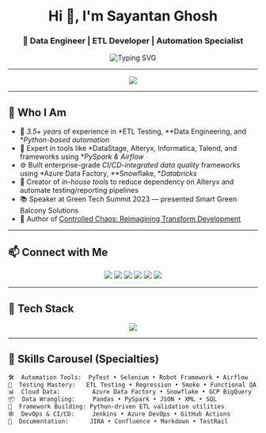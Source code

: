 <h1 align="center">Hi 👋, I'm Sayantan Ghosh</h1>
<h3 align="center">🚀 Data Engineer | ETL Developer | Automation Specialist</h3>

<p align="center">
  <img src="https://readme-typing-svg.herokuapp.com?font=Fira+Code&weight=600&size=22&pause=1000&color=00FFFF&center=true&vCenter=true&multiline=true&width=800&height=80&lines=⚙️+Automating+Data+Integrity;🚀+Building+ETL+Pipelines+with+Zero+Defects;🎯+Tuning+Data+for+Performance+and+Precision;🌌+Dark-themed+Engineer+with+Neon+Vibes" alt="Typing SVG" />
</p>

---

<p align="center">
  <img src="https://capsule-render.vercel.app/api?type=waving&color=00FFFF&height=120&section=header&text=Welcome%20to%20my%20GitHub%20space!&fontSize=28&fontColor=000000&animation=fadeIn" />
</p>

---

## 🧠 Who I Am
- 🎯 *3.5+ years* of experience in *ETL Testing, **Data Engineering, and **Python-based automation*
- 💾 Expert in tools like *DataStage, Alteryx, Informatica, Talend, and frameworks using **PySpark & Airflow*
- ⚙️ Built enterprise-grade *CI/CD-integrated data quality* frameworks using *Azure Data Factory, **Snowflake, **Databricks*
- 🧩 Creator of *in-house tools* to reduce dependency on Alteryx and automate testing/reporting pipelines
- 📚 Speaker at Green Tech Summit 2023 — presented Smart Green Balcony Solutions
- 📖 Author of [Controlled Chaos: Reimagining Transform Development](https://www.amazon.in/Controlled-Chaos-Reimagining-Transform-Development-ebook/dp/B0F9324ZHK)

---

## 📫 Connect with Me

<p align="center">
  <a href="https://github.com/Sayan-itachi"><img src="https://img.shields.io/badge/GitHub-000?style=for-the-badge&logo=github&logoColor=white" /></a>
  <a href="https://www.linkedin.com/in/sayantan-ghosh-4a7435211/"><img src="https://img.shields.io/badge/LinkedIn-0077B5?style=for-the-badge&logo=linkedin&logoColor=white" /></a>
  <a href="https://topmate.io/dashboard/home"><img src="https://img.shields.io/badge/Topmate-Connect-blueviolet?style=for-the-badge&logo=topmate" /></a>
  <a href="https://www.instagram.com/sayantan_gt.bt"><img src="https://img.shields.io/badge/Instagram-E4405F?style=for-the-badge&logo=instagram&logoColor=white" /></a>
  <a href="https://leetcode.com"><img src="https://img.shields.io/badge/Leetcode-FFA116?style=for-the-badge&logo=leetcode&logoColor=black" /></a>
  <a href="https://www.amazon.in/Controlled-Chaos-Reimagining-Transform-Development-ebook/dp/B0F9324ZHK"><img src="https://img.shields.io/badge/My_Book_on_Amazon-orange?style=for-the-badge&logo=amazon" /></a>
</p>

---

## 🚀 Tech Stack

<p align="center">
  <img src="https://skillicons.dev/icons?i=python,pytest,pandas,spark,airflow,azure,git,github,docker,kafka,hadoop,linux,selenium,postgres,mysql,mongodb,databricks,vscode,redshift,graphql" />
</p>

---

## 🔁 Skills Carousel (Specialties)

```txt
🛠️  Automation Tools:  PyTest • Selenium • Robot Framework • Airflow
🧪  Testing Mastery:   ETL Testing • Regression • Smoke • Functional QA
📊  Cloud Data:         Azure Data Factory • Snowflake • GCP BigQuery
📦  Data Wrangling:     Pandas • PySpark • JSON • XML • SQL
🔧  Framework Building: Python-driven ETL validation utilities
🕸️  DevOps & CI/CD:     Jenkins • Azure DevOps • GitHub Actions
📘  Documentation:      JIRA • Confluence • Markdown • TestRail
